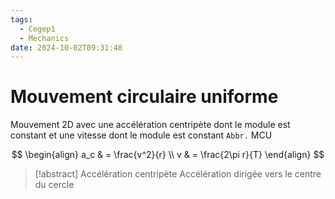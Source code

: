 ```yaml
---
tags:
  - Cegep1
  - Mechanics
date: 2024-10-02T09:31:48
---
```


# Mouvement circulaire uniforme

Mouvement 2D avec une accélération centripète dont le module est constant et une vitesse dont le module est constant
`Abbr.` MCU

$$
\begin{align}
a_c & = \frac{v^2}{r} \\
v & = \frac{2\pi r}{T}
\end{align}
$$

> [!abstract] Accélération centripète
> Accélération dirigée vers le centre du cercle